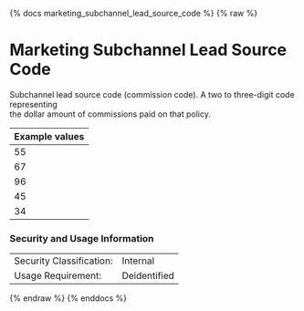 {% docs marketing_subchannel_lead_source_code %}
{% raw %}

# Marketing Subchannel Lead Source Code

Subchannel lead source code (commission code). A two to three-digit code representing  
the dollar amount of commissions paid on that policy.

| Example values    |
|-------------------|
| 55  |
| 67  |
| 96  |
| 45  |
| 34  |

### Security and Usage Information
|    |    |
|---|---|
|Security Classification:| Internal |
|Usage Requirement:| Deidentified |

{% endraw %}
{% enddocs %}